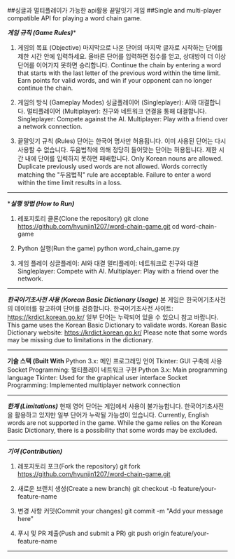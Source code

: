 ##싱글과 멀티플레이가 가능한 api활용 끝말잇기 게임
##Single and multi-player compatible API for playing a word chain game.

*******************************************게임 규칙 (Game Rules)********************************************
1. 게임의 목표 (Objective)
 마지막으로 나온 단어의 마지막 글자로 시작하는 단어를 제한 시간 안에 입력하세요.
 올바른 단어를 입력하면 점수를 얻고, 상대방이 더 이상 단어를 이어가지 못하면 승리합니다.
 Continue the chain by entering a word that starts with the last letter of the previous word within the time limit.
 Earn points for valid words, and win if your opponent can no longer continue the chain.

2. 게임의 방식 (Gameplay Modes)
 싱글플레이어 (Singleplayer): AI와 대결합니다.
 멀티플레이어 (Multiplayer): 친구와 네트워크 연결을 통해 대결합니다.
 Singleplayer: Compete against the AI.
 Multiplayer: Play with a friend over a network connection.

3. 끝말잇기 규칙 (Rules)
 단어는 한국어 명사만 허용됩니다.
 이미 사용된 단어는 다시 사용할 수 없습니다.
 두음법칙에 의해 정당히 들어맞는 단어는 허용됩니다.
 제한 시간 내에 단어를 입력하지 못하면 패배합니다.
 Only Korean nouns are allowed.
 Duplicate previously used words are not allowed.
 Words correctly matching the "두음법칙" rule are acceptable.
 Failure to enter a word within the time limit results in a loss.
*************************************************************************************************************


********************************************실행 방법 (How to Run)*******************************************
1. 레포지토리 클론(Clone the repository)
   git clone https://github.com/hyunjin1207/word-chain-game.git
   cd word-chain-game

2. Python 실행(Run the game)
   python word_chain_game.py

3. 게임 플레이
   싱글플레이: AI와 대결
   멀티플레이: 네트워크로 친구와 대결
   Singleplayer: Compete with AI.
   Multiplayer: Play with a friend over the network.
*************************************************************************************************************


*****************************한국어기초사전 사용 (Korean Basic Dictionary Usage)*****************************
 본 게임은 한국어기초사전의 데이터를 참고하여 단어를 검증합니다.
   한국어기초사전 사이트: https://krdict.korean.go.kr/
 일부 단어는 누락되어 있을 수 있으니 참고 바랍니다.
 This game uses the Korean Basic Dictionary to validate words.
   Korean Basic Dictionary website: https://krdict.korean.go.kr/
 Please note that some words may be missing due to limitations in the dictionary.
*************************************************************************************************************


********************************************기술 스택 (Built With********************************************
 Python 3.x: 메인 프로그래밍 언어
 Tkinter: GUI 구축에 사용
 Socket Programming: 멀티플레이 네트워크 구현
 Python 3.x: Main programming language
 Tkinter: Used for the graphical user interface
 Socket Programming: Implemented multiplayer network connection
*************************************************************************************************************


*********************************************한계 (Limitations)*********************************************
 현재 영어 단어는 게임에서 사용이 불가능합니다.
 한국어기초사전을 활용하고 있지만 일부 단어가 누락될 가능성이 있습니다.
 Currently, English words are not supported in the game.
 While the game relies on the Korean Basic Dictionary, there is a possibility that some words may be excluded.
*************************************************************************************************************


*********************************************기여 (Contribution)*********************************************
1. 레포지토리 포크(Fork the repository)
   git fork https://github.com/hyunjin1207/word-chain-game.git

2. 새로운 브랜치 생성(Create a new branch)
   git checkout -b feature/your-feature-name

3. 변경 사항 커밋(Commit your changes)
   git commit -m "Add your message here"

4. 푸시 및 PR 제출(Push and submit a PR)
   git push origin feature/your-feature-name
*************************************************************************************************************
